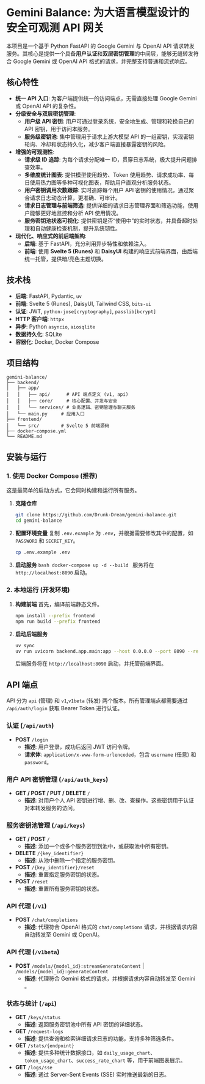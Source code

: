 # Gemini Balance: 为大语言模型设计的安全可观测 API 网关

本项目是一个基于 Python FastAPI 的 Google Gemini 与 OpenAI API 请求转发服务。其核心是提供一个具备**用户认证**和**双层密钥管理**的中间层，能够无缝转发符合 Google Gemini 或 OpenAI API 格式的请求，并完整支持普通和流式响应。

## 核心特性

- **统一 API 入口**: 为客户端提供统一的访问端点，无需直接处理 Google Gemini 或 OpenAI API 的复杂性。
- **分级安全与双层密钥管理**:
  - **用户级 API 密钥**: 用户可通过登录系统，安全地生成、管理和轮换自己的 API 密钥，用于访问本服务。
  - **服务级密钥池**: 集中管理用于请求上游大模型 API 的一组密钥，实现密钥轮询、冷却和状态持久化，减少客户端直接暴露密钥的风险。
- **增强的可观测性**:
  - **请求级 ID 追踪**: 为每个请求分配唯一 ID，贯穿日志系统，极大提升问题排查效率。
  - **多维度统计图表**: 提供模型使用趋势、Token 使用趋势、请求成功率、每日使用热力图等多种可视化图表，帮助用户直观分析服务状态。
  - **用户密钥调用次数跟踪**: 实时追踪每个用户 API 密钥的使用情况，通过聚合请求日志动态计算，更准确、可审计。
  - **请求日志管理与前端筛选**: 提供详细的请求日志管理界面和筛选功能，使用户能够更好地监控和分析 API 使用情况。
  - **服务密钥池状态可视化**: 提供密钥是否“使用中”的实时状态，并具备超时处理和自动健康检查机制，提升系统韧性。
- **现代化、响应式的前后端架构**:
  - **后端**: 基于 FastAPI，充分利用异步特性和依赖注入。
  - **前端**: 使用 **Svelte 5 (Runes)** 和 **DaisyUI** 构建的响应式前端界面，由后端统一托管，提供暗/亮色主题切换。

## 技术栈

- **后端**: FastAPI, Pydantic, `uv`
- **前端**: Svelte 5 (Runes), DaisyUI, Tailwind CSS, `bits-ui`
- **认证**: JWT, `python-jose[cryptography]`, `passlib[bcrypt]`
- **HTTP 客户端**: `httpx`
- **异步**: Python `asyncio`, `aiosqlite`
- **数据持久化**: SQLite
- **容器化**: Docker, Docker Compose

## 项目结构

```
gemini-balance/
├── backend/
│   ├── app/
│   │   ├── api/      # API 端点定义 (v1, api)
│   │   ├── core/     # 核心配置、并发与安全
│   │   └── services/ # 业务逻辑、密钥管理与聊天服务
│   └── main.py     # 应用入口
├── frontend/
│   └── src/        # Svelte 5 前端源码
├── docker-compose.yml
└── README.md
```

## 安装与运行

### 1. 使用 Docker Compose (推荐)

这是最简单的启动方式，它会同时构建和运行所有服务。

1.  **克隆仓库**
    ```bash
    git clone https://github.com/Drunk-Dream/gemini-balance.git
    cd gemini-balance
    ```
2.  **配置环境变量**
    复制 `.env.example` 为 `.env`，并根据需要修改其中的配置，如 `PASSWORD` 和 `SECRET_KEY`。
    ```bash
    cp .env.example .env
    ```
3.  **启动服务**
    `bash
docker-compose up -d --build
`
    服务将在 `http://localhost:8090` 启动。

### 2. 本地运行 (开发环境)

1.  **构建前端**
    首先，编译前端静态文件。

    ```bash
    npm install --prefix frontend
    npm run build --prefix frontend
    ```

2.  **启动后端服务**
    ```bash
    uv sync
    uv run uvicorn backend.app.main:app --host 0.0.0.0 --port 8090 --reload
    ```
    后端服务将在 `http://localhost:8090` 启动，并托管前端界面。

## API 端点

API 分为 `api` (管理) 和 `v1`,`v1beta` (转发) 两个版本。所有管理端点都需要通过 `/api/auth/login` 获取 Bearer Token 进行认证。

### 认证 (`/api/auth`)

- **POST** `/login`
  - **描述**: 用户登录，成功后返回 JWT 访问令牌。
  - **请求体**: `application/x-www-form-urlencoded`，包含 `username` (任意) 和 `password`。

### 用户 API 密钥管理 (`/api/auth_keys`)

- **GET / POST / PUT / DELETE** `/`
  - **描述**: 对用户个人 API 密钥进行增、删、改、查操作。这些密钥用于认证对本转发服务的访问。

### 服务密钥池管理 (`/api/keys`)

- **GET / POST** `/`
  - **描述**: 添加一个或多个服务密钥到池中，或获取池中所有密钥。
- **DELETE** `/{key_identifier}`
  - **描述**: 从池中删除一个指定的服务密钥。
- **POST** `/{key_identifier}/reset`
  - **描述**: 重置指定服务密钥的状态。
- **POST** `/reset`
  - **描述**: 重置所有服务密钥的状态。

### API 代理 (`/v1`)

- **POST** `/chat/completions`
  - **描述**: 代理符合 OpenAI 格式的 `chat/completions` 请求，并根据请求内容自动转发至 Gemini 或 OpenAI。

### API 代理 (`/v1beta`)

- **POST** `/models/{model_id}:streamGenerateContent` | `/models/{model_id}:generateContent`
  - **描述**: 代理符合 Gemini 格式的请求，并根据请求内容自动转发至 Gemini 。

### 状态与统计 (`/api`)

- **GET** `/keys/status`
  - **描述**: 返回服务密钥池中所有 API 密钥的详细状态。
- **GET** `/request-logs`
  - **描述**: 提供查询和检索详细请求日志的功能，支持多种筛选条件。
- **GET** `/stats/{endpoint}`
  - **描述**: 提供多种统计数据接口，如 `daily_usage_chart`、`token_usage_chart`、`success_rate_chart` 等，用于前端图表展示。
- **GET** `/logs/sse`
  - **描述**: 通过 Server-Sent Events (SSE) 实时推送最新的日志。
